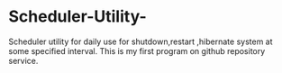 # Scheduler-Utility-
Scheduler utility for daily use for shutdown,restart ,hibernate system at some specified interval.
This is my first program on github repository service.
